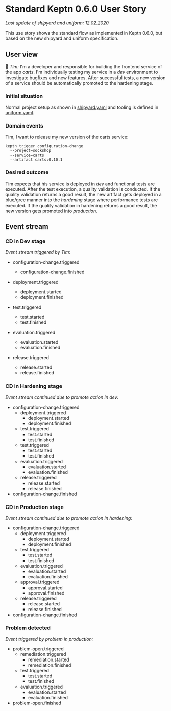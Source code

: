 # Standard Keptn 0.6.0 User Story

*Last update of shipyard and uniform: 12.02.2020*

This use story shows the standard flow as implemented in Keptn 0.6.0, but based on the new shipyard and uniform specification.

## User view

:man: *Tim:* I'm a developer and responsible for building the frontend service of the app *carts*. I'm individually testing my service in a *dev* environment to investigate bugfixes and new features. After successful tests, a new version of a service should be automatically promoted to the hardening stage. 

### Initial situation

Normal project setup as shown in [shipyard.yaml](./shipyard.yaml) and tooling is defined in [uniform.yaml](./uniform.yaml).

### Domain events

Tim, I want to release my new version of the carts service: 
```console
keptn trigger configuration-change 
  --project=sockshop
  --service=carts
  --artifact carts:0.10.1
```

### Desired outcome

Tim expects that his service is deployed in *dev* and functional tests are executed. After the test execution, a quality validation is conducted. If the quality validation returns a good result, the new artifact gets deployed in a blue/gree manner into the *hardening* stage where performance tests are executed. If the quality validation in hardening returns a good result, the new version gets promoted into *production*. 

## Event stream

### CD in Dev stage

*Event stream triggered by Tim:* 

  - configuration-change.triggered
    
    - configuration-change.finished  
  - deployment.triggered 
    - deployment.started
    - deployment.finished
  - test.triggered
    - test.started
    - test.finished
  - evaluation.triggered
    - evaluation.started
    - evaluation.finished
  - release.triggered
    - release.started
    - release.finished


### CD in Hardening stage

*Event stream continued due to promote action in dev:* 

- configuration-change.triggered
  - deployment.triggered 
    - deployment.started 
    - deployment.finished
  - test.triggered
    - test.started
    - test.finished
  - test.triggered
    - test.started
    - test.finished
  - evaluation.triggered
    - evaluation.started
    - evaluation.finished
  - release.triggered
    - release.started
    - release.finished
- configuration-change.finished

### CD in Production stage

*Event stream continued due to promote action in hardening:* 

- configuration-change.triggered
  - deployment.triggered 
    - deployment.started 
    - deployment.finished
  - test.triggered
    - test.started
    - test.finished
  - evaluation.triggered
    - evaluation.started
    - evaluation.finished
  - approval.triggered
    - approval.started
    - approval.finished
  - release.triggered
    - release.started
    - release.finished
- configuration-change.finished

### Problem detected

*Event triggered by problem in production:* 

- problem-open.triggered
  - remediation.triggered 
    - remediation.started 
    - remediation.finished
  - test.triggered
    - test.started
    - test.finished
  - evaluation.triggered
    - evaluation.started
    - evaluation.finished
- problem-open.finished
